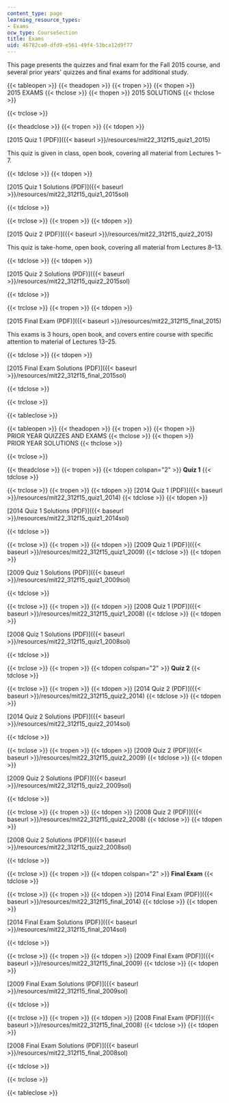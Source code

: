```yaml
---
content_type: page
learning_resource_types:
- Exams
ocw_type: CourseSection
title: Exams
uid: 46782ca0-dfd9-e561-49f4-53bca12d9f77
---
```


This page presents the quizzes and final exam for the Fall 2015 course, and several prior years' quizzes and final exams for additional study.

{{< tableopen >}}
{{< theadopen >}}
{{< tropen >}}
{{< thopen >}}
2015 EXAMS
{{< thclose >}}
{{< thopen >}}
2015 SOLUTIONS
{{< thclose >}}

{{< trclose >}}

{{< theadclose >}}
{{< tropen >}}
{{< tdopen >}}


[2015 Quiz 1 (PDF)]({{< baseurl >}}/resources/mit22_312f15_quiz1_2015)

This quiz is given in class, open book, covering all material from Lectures 1–7.


{{< tdclose >}}
{{< tdopen >}}


[2015 Quiz 1 Solutions (PDF)]({{< baseurl >}}/resources/mit22_312f15_quiz1_2015sol)


{{< tdclose >}}

{{< trclose >}}
{{< tropen >}}
{{< tdopen >}}


[2015 Quiz 2 (PDF)]({{< baseurl >}}/resources/mit22_312f15_quiz2_2015)

This quiz is take-home, open book, covering all material from Lectures 8–13.


{{< tdclose >}}
{{< tdopen >}}


[2015 Quiz 2 Solutions (PDF)]({{< baseurl >}}/resources/mit22_312f15_quiz2_2015sol)


{{< tdclose >}}

{{< trclose >}}
{{< tropen >}}
{{< tdopen >}}


[2015 Final Exam (PDF)]({{< baseurl >}}/resources/mit22_312f15_final_2015)

This exams is 3 hours, open book, and covers entire course with specific attention to material of Lectures 13–25.


{{< tdclose >}}
{{< tdopen >}}


[2015 Final Exam Solutions (PDF)]({{< baseurl >}}/resources/mit22_312f15_final_2015sol)


{{< tdclose >}}

{{< trclose >}}

{{< tableclose >}}

{{< tableopen >}}
{{< theadopen >}}
{{< tropen >}}
{{< thopen >}}
PRIOR YEAR QUIZZES AND EXAMS
{{< thclose >}}
{{< thopen >}}
PRIOR YEAR SOLUTIONS
{{< thclose >}}

{{< trclose >}}

{{< theadclose >}}
{{< tropen >}}
{{< tdopen colspan="2" >}}
**Quiz 1**
{{< tdclose >}}

{{< trclose >}}
{{< tropen >}}
{{< tdopen >}}
[2014 Quiz 1 (PDF)]({{< baseurl >}}/resources/mit22_312f15_quiz1_2014)
{{< tdclose >}}
{{< tdopen >}}


[2014 Quiz 1 Solutions (PDF)]({{< baseurl >}}/resources/mit22_312f15_quiz1_2014sol)


{{< tdclose >}}

{{< trclose >}}
{{< tropen >}}
{{< tdopen >}}
[2009 Quiz 1 (PDF)]({{< baseurl >}}/resources/mit22_312f15_quiz1_2009)
{{< tdclose >}}
{{< tdopen >}}


[2009 Quiz 1 Solutions (PDF)]({{< baseurl >}}/resources/mit22_312f15_quiz1_2009sol)


{{< tdclose >}}

{{< trclose >}}
{{< tropen >}}
{{< tdopen >}}
[2008 Quiz 1 (PDF)]({{< baseurl >}}/resources/mit22_312f15_quiz1_2008)
{{< tdclose >}}
{{< tdopen >}}


[2008 Quiz 1 Solutions (PDF)]({{< baseurl >}}/resources/mit22_312f15_quiz1_2008sol)


{{< tdclose >}}

{{< trclose >}}
{{< tropen >}}
{{< tdopen colspan="2" >}}
**Quiz 2**
{{< tdclose >}}

{{< trclose >}}
{{< tropen >}}
{{< tdopen >}}
[2014 Quiz 2 (PDF)]({{< baseurl >}}/resources/mit22_312f15_quiz2_2014)
{{< tdclose >}}
{{< tdopen >}}


[2014 Quiz 2 Solutions (PDF)]({{< baseurl >}}/resources/mit22_312f15_quiz2_2014sol)


{{< tdclose >}}

{{< trclose >}}
{{< tropen >}}
{{< tdopen >}}
[2009 Quiz 2 (PDF)]({{< baseurl >}}/resources/mit22_312f15_quiz2_2009)
{{< tdclose >}}
{{< tdopen >}}


[2009 Quiz 2 Solutions (PDF)]({{< baseurl >}}/resources/mit22_312f15_quiz2_2009sol)


{{< tdclose >}}

{{< trclose >}}
{{< tropen >}}
{{< tdopen >}}
[2008 Quiz 2 (PDF)]({{< baseurl >}}/resources/mit22_312f15_quiz2_2008)
{{< tdclose >}}
{{< tdopen >}}


[2008 Quiz 2 Solutions (PDF)]({{< baseurl >}}/resources/mit22_312f15_quiz2_2008sol)


{{< tdclose >}}

{{< trclose >}}
{{< tropen >}}
{{< tdopen colspan="2" >}}
**Final Exam**
{{< tdclose >}}

{{< trclose >}}
{{< tropen >}}
{{< tdopen >}}
[2014 Final Exam (PDF)]({{< baseurl >}}/resources/mit22_312f15_final_2014)
{{< tdclose >}}
{{< tdopen >}}


[2014 Final Exam Solutions (PDF)]({{< baseurl >}}/resources/mit22_312f15_final_2014sol)


{{< tdclose >}}

{{< trclose >}}
{{< tropen >}}
{{< tdopen >}}
[2009 Final Exam (PDF)]({{< baseurl >}}/resources/mit22_312f15_final_2009)
{{< tdclose >}}
{{< tdopen >}}


[2009 Final Exam Solutions (PDF)]({{< baseurl >}}/resources/mit22_312f15_final_2009sol)


{{< tdclose >}}

{{< trclose >}}
{{< tropen >}}
{{< tdopen >}}
[2008 Final Exam (PDF)]({{< baseurl >}}/resources/mit22_312f15_final_2008)
{{< tdclose >}}
{{< tdopen >}}


[2008 Final Exam Solutions (PDF)]({{< baseurl >}}/resources/mit22_312f15_final_2008sol)


{{< tdclose >}}

{{< trclose >}}

{{< tableclose >}}